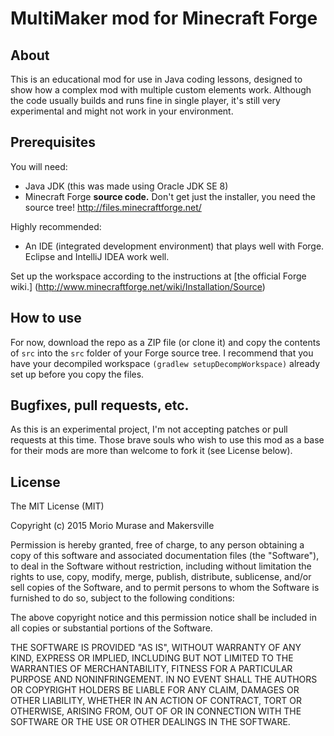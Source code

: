 # MultiMaker mod for Minecraft Forge

## About
This is an educational mod for use in Java coding lessons, designed to show how a complex mod with multiple custom elements work. Although the code usually builds and runs fine in single player, it's still very experimental and might not work in your environment.

## Prerequisites
You will need:
* Java JDK (this was made using Oracle JDK SE 8)
* Minecraft Forge __source code.__ Don't get just the installer, you need the source tree! http://files.minecraftforge.net/

Highly recommended:
* An IDE (integrated development environment) that plays well with Forge. Eclipse and IntelliJ IDEA work well.

Set up the workspace according to the instructions at [the official Forge wiki.] (http://www.minecraftforge.net/wiki/Installation/Source)

## How to use

For now, download the repo as a ZIP file (or clone it) and copy the contents of `src` into the `src` folder of your Forge source tree. I recommend that you have your decompiled workspace `(gradlew setupDecompWorkspace)` already set up before you copy the files.

## Bugfixes, pull requests, etc.

As this is an experimental project, I'm not accepting patches or pull requests at this time. Those brave souls who wish to use this mod as a base for their mods are more than welcome to fork it (see License below).

## License

The MIT License (MIT)

Copyright (c) 2015 Morio Murase and Makersville

Permission is hereby granted, free of charge, to any person obtaining a copy
of this software and associated documentation files (the "Software"), to deal
in the Software without restriction, including without limitation the rights
to use, copy, modify, merge, publish, distribute, sublicense, and/or sell
copies of the Software, and to permit persons to whom the Software is
furnished to do so, subject to the following conditions:

The above copyright notice and this permission notice shall be included in
all copies or substantial portions of the Software.

THE SOFTWARE IS PROVIDED "AS IS", WITHOUT WARRANTY OF ANY KIND, EXPRESS OR
IMPLIED, INCLUDING BUT NOT LIMITED TO THE WARRANTIES OF MERCHANTABILITY,
FITNESS FOR A PARTICULAR PURPOSE AND NONINFRINGEMENT. IN NO EVENT SHALL THE
AUTHORS OR COPYRIGHT HOLDERS BE LIABLE FOR ANY CLAIM, DAMAGES OR OTHER
LIABILITY, WHETHER IN AN ACTION OF CONTRACT, TORT OR OTHERWISE, ARISING FROM,
OUT OF OR IN CONNECTION WITH THE SOFTWARE OR THE USE OR OTHER DEALINGS IN
THE SOFTWARE.
